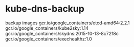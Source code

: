 # kube-dns-backup
backup images
gcr.io/google_containers/etcd-amd64:2.2.1
gcr.io/google_containers/kube2sky:1.14
gcr.io/google_containers/skydns:2015-10-13-8c72f8c
gcr.io/google_containers/exechealthz:1.0
